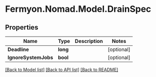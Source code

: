 # Fermyon.Nomad.Model.DrainSpec

## Properties

Name | Type | Description | Notes
------------ | ------------- | ------------- | -------------
**Deadline** | **long** |  | [optional] 
**IgnoreSystemJobs** | **bool** |  | [optional] 

[[Back to Model list]](../README.md#documentation-for-models) [[Back to API list]](../README.md#documentation-for-api-endpoints) [[Back to README]](../README.md)

